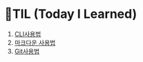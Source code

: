 # 🌱TIL (Today I Learned)



1. [CLI사용법](/startcamp/CLI.md) 
2. [마크다운 사용법](/startcamp/MarkDown.md)
3. [Git사용법](/startcamp/Git.md)